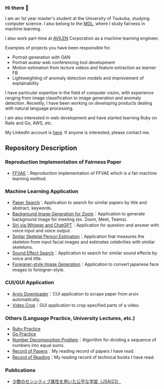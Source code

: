 ### Hi there 👋

I am an 1st year master's student at the University of Tsukuba, studying computer science. I also belong to the [MDL](https://www.mdl.cs.tsukuba.ac.jp/), where I study fairness in machine learning.


I also work part-time at [AVILEN](https://avilen.co.jp/) Corporation as a machine learning engineer.

Examples of projects you have been responsible for.
- Portrait generation with GAN
- Portrait avatar web conferencing tool development
- Motion estimation from lecture videos and feature extraction as learner FB
- Lightweighting of anomaly detection models and improvement of explainability

I have particular expertise in the field of computer vision, with experience ranging from image classification to image generation and anomaly detection. Recently, I have been working on developing products dealing with natural language processing.

I am also interested in web development and have started learning Ruby on Rails and Go, AWS, etc.


My LinkedIn account is [here](https://www.linkedin.com/in/nozomu-koujiguchi-a9142b26a/). If anyone is interested, please contact me.

## Repository Description
### Reproduction Implementation of Fairness Paper
- [FFVAE](https://github.com/nomnomnonono/FFVAE)：Reproduction implementation of FFVAE which is a fair machine learning method.

### Machine Learning Application
- [Paper Search](https://github.com/nomnomnonono/Paper-Search)：Application to search for similar papers by title and abstract, keywords.
- [Background Image Generation for Zoom](https://github.com/nomnomnonono/Background-Image-Generation-for-Zoom)：Application to generate background image for meeting (ex. Zoom, Meet, Teams).
- [Siri via Whisper and ChatGPT](https://github.com/nomnomnonono/Siri-via-Whisper-and-ChatGPT)：Application for question and answer with voice input and voice output.
- [Smilar Skeletal Person Estimation](https://github.com/nomnomnonono/Smilar-Skeletal-Person-Estimation)：Application that measures the skeleton from input facial images and estimates celebrities with similar skeletons.
- [Sound Effect Search](https://github.com/nomnomnonono/SoundEffect-Search)：Application to search for similar sound effects by voice and title.
- [Foreigner-style Image Generation](https://github.com/nomnomnonono/Foreigner-style_Image_Generation)：Application to convert japanese face images to foreigner-style.

### CUI/GUI Application
- [Arxiv Downloader](https://github.com/nomnomnonono/Arxiv-Downloader)：CUI application to scrape paper from arxiv automatically.
- [Video Crop](https://github.com/nomnomnonono/Video-Crop)：GUI application to crop specified parts of a video.

### Others (Language Practice, University Lectures, etc.)
- [Ruby Practice](https://github.com/nomnomnonono/Ruby-Practice)
- [Go Practice](https://github.com/nomnomnonono/Go-Practice)
- [Number Decomposition Problem](https://github.com/nomnomnonono/Number-Decomposition-Problem)：Algorithm for dividing a sequence of numbers into equal sums.
- [Record of Papers](https://github.com/nomnomnonono/Record-of-Papers)：My reading record of papers I have read.
- [Record of Reading](https://github.com/nomnomnonono/Record-of-Reading)：My reading record of technical books I have read.

### Publications
- [少数のセンシティブ属性を用いた公平な学習（JSAI23）](https://confit.atlas.jp/guide/event/jsai2023/subject/2D4-GS-2-05/tables?cryptoId=)
